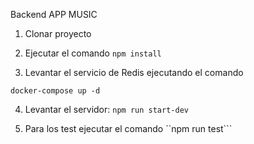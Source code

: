 Backend APP MUSIC
1. Clonar proyecto
2. Ejecutar el comando ```npm install```

3. Levantar el servicio de Redis ejecutando el comando
``` 
docker-compose up -d
```

4. Levantar el servidor: ```npm run start-dev```

5. Para los test ejecutar el comando ``npm run test```
